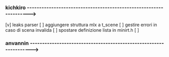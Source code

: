 ### kichkiro ------------------------------------------------------------------>

[v] leaks parser
[ ] aggiungere struttura mlx a t_scene
[ ] gestire errori in caso di scena invalida
[ ] spostare definizione lista in minirt.h
[ ] 



### anvannin ------------------------------------------------------------------>
